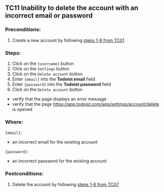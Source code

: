 ## TC11 Inability to delete the account with an incorrect email or password
### Preconditions:
1. Create a new account by following [steps 1-8 from TC01](TC01.md)
### Steps:
1. Click on the `{username}` button
2. Click on the `Settings` button
3. Click on the `Delete account` button
4. Enter `{email}` into the **Todoist email** field
5. Enter `{password}` into the **Todoist password** field
6. Click on the `Delete account` button
* verify that the page displays an error message
* verify that the page https://app.todoist.com/app/settings/account/delete is opened
### Where:
`{email}`:
* an incorrect email for the existing account

`{password}`:
* an incorrect password for the existing account
### Postconditions:
1. Delete the account by following  [steps 1-6 from TC07](TC07.md)